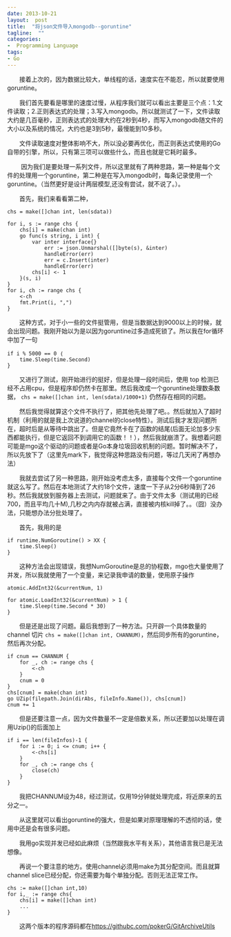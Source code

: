 ```yaml
---
date: 2013-10-21
layout:  post
title:  "将json文件导入mongodb--goruntine"
tagline:  ""
categories:
-  Programming Language
tags:
- Go
---
```


 <p>&emsp;&emsp;接着上次的，因为数据比较大，单线程的话，速度实在不能忍，所以就要使用goruntine。</p>

<p>&emsp;&emsp;我们首先要看是哪里的速度过慢，从程序我们就可以看出主要是三个点：1.文件读取；2.正则表达式的处理；3.写入mongodb。所以就测试了一下，文件读取大约是几百毫秒，正则表达式的处理大约在2秒到4秒，而写入mongodb随文件的大小以及系统的情况，大约也是3到5秒，最慢能到10多秒。</p>

<p>&emsp;&emsp;文件读取速度对整体影响不大，所以没必要再优化，而正则表达式使用的Go自带的引擎，所以，只有第三项可以做些什么，而且也就是它耗时最多。</p>

<p>&emsp;&emsp; 因为我们是要处理一系列文件，所以这里就有了两种思路，第一种是每个文件的处理用一个goruntine，第二种是在写入mongodb时，每条记录使用一个goruntine。（当然更好是设计两层模型,还没有尝试，就不说了。）。</p>

<p>&emsp;&emsp;首先，我们来看看第二种，</p>

<pre><code>chs = make([]chan int, len(sdata))

for i, s := range chs {
    chs[i] = make(chan int)
    go func(s string, i int) {
        var inter interface{}
            err := json.Unmarshal([]byte(s), &amp;inter)
            handleError(err)
            err = c.Insert(inter)
            handleError(err)
        chs[i] &lt;- 1
    }(s, i)
}
for i, ch := range chs {
    &lt;-ch
    fmt.Print(i, &quot;,&quot;)
}
</code></pre>

<p>&emsp;&emsp;这种方式，对于小一些的文件挺管用，但是当数据达到9000以上的时候，就会出现问题。我刚开始以为是以因为goruntine过多造成死锁了。所以我在for循环中加了一句</p>

<pre><code>if i % 5000 == 0 ｛
    time.Sleep(time.Second)
}
</code></pre>

<p>&emsp;&emsp;又进行了测试，刚开始进行的挺好，但是处理一段时间后，使用 top 检测已经不占用cpu，但是程序却仍然卡在那里。然后我改成一个goruntine处理数条数据，   <code>chs = make([]chan int, len(sdata)/1000+1)</code>  仍然存在相同的问题。</p>

<p>&emsp;&emsp;然后我觉得就算这个文件不执行了，把其他先处理了吧。。然后就加入了超时机制（利用的就是我上次说道的channel的close特性）。测试后我才发现问题所在，超时后是从等待中跳出了。但是它竟然卡在了函数的结尾(后面无论加多少东西都能执行，但是它返回不到调用它的函数！！），然后我就崩溃了。我想着问题可能是mgo这个驱动的问题或者是Go本身垃圾回收机制的问题。暂时解决不了，所以先放下了（这里先mark下，我觉得这种思路没有问题，等过几天闲了再想办法）</p>

<p>&emsp;&emsp;我就去尝试了另一种思路，刚开始没考虑太多，直接每个文件一个goruntine就这么写了。然后在本地测试了大约18个文件，速度一下子从2分6秒降到了26秒。然后我就放到服务器上去测试，问题就来了。由于文件太多（测试用的已经700，而且平均几十M),几秒之内内存就被占满，直接被内核kill掉了。。（囧）没办法，只能想办法分批处理了。</p>

<p>&emsp;&emsp;首先，我用的是</p>

<pre><code>if runtime.NumGoroutine() &gt; XX {
    time.Sleep()
}
</code></pre>

<p>&emsp;&emsp;这种方法会出现错误，我想NumGoroutine是总的协程数，mgo也大量使用了并发，所以我就使用了一个变量，来记录我申请的数量，使用原子操作</p>

<pre><code>atomic.AddInt32(&amp;currentNum, 1)

for atomic.LoadInt32(&amp;currentNum) &gt; 1 {
    time.Sleep(time.Second * 30)
}
</code></pre>

<p>&emsp;&emsp;但是还是出现了问题。最后我想到了一种方法。只开辟一个具体数量的channel 切片 <code>chs = make([]chan int, CHANNUM)</code>，然后同步所有的goruntine，然后再次分配。</p>

<pre><code>if cnum == CHANNUM {
    for _, ch := range chs {
        &lt;-ch
    }
    cnum = 0
}
chs[cnum] = make(chan int)
go UZip(filepath.Join(dirAbs, fileInfo.Name()), chs[cnum])          
cnum += 1
</code></pre>

<p>&emsp;&emsp;但是还要注意一点，因为文件数量不一定是倍数关系，所以还要加以处理在调用Uzip()的后面加上</p>

<pre><code>if i == len(fileInfos)-1 {
    for i := 0; i &lt;= cnum; i++ {
        &lt;-chs[i]
    }
    for _, ch := range chs {
        close(ch)
    }
}
</code></pre>

<p>&emsp;&emsp;我把CHANNUM设为48，经过测试，仅用19分钟就处理完成，将近原来的五分之一。</p>

<p>&emsp;&emsp;从这里就可以看出goruntine的强大，但是如果对原理理解的不透彻的话，使用中还是会有很多问题。</p>

<p>&emsp;&emsp;我用go实现并发已经如此麻烦（当然跟我水平有关系），其他语言我已是无法想像。</p>

<p>&emsp;&emsp;再说一个要注意的地方。使用channel必须用make为其分配空间。而且就算channel slice已经分配，你还需要为每个单独分配。否则无法正常工作。</p>

<pre><code>chs := make([]chan int,10)
for i,_ := range chs{
    chs[i] = make([]chan int)
    ...
}
</code></pre>

<p>&emsp;&emsp;这两个版本的程序源码都在<a href="https://githubc.com/pokerG/GitArchiveUtils">https://githubc.com/pokerG/GitArchiveUtils</a></p>